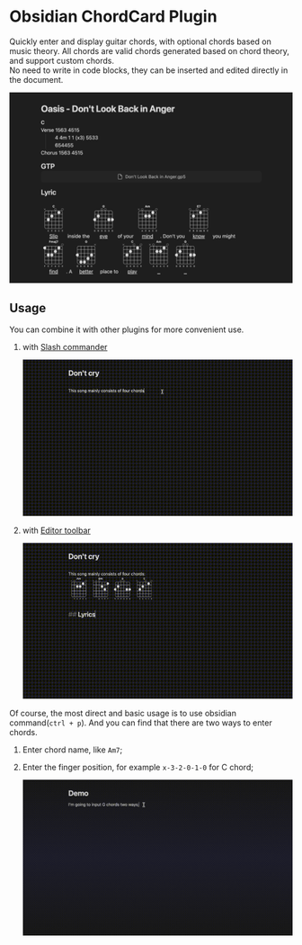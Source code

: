 # Obsidian ChordCard Plugin

Quickly enter and display guitar chords, with optional chords based on music theory. All chords are valid chords generated based on chord theory, and support custom chords.  
No need to write in code blocks, they can be inserted and edited directly in the document.

![pic](https://raw.githubusercontent.com/Barba828/obsidian-plugin-chord/HEAD/.docs/pic_1.png)

## Usage

You can combine it with other plugins for more convenient use.

1. with [Slash commander](https://github.com/alephpiece/obsidian-slash-commander)  
    
    ![video](https://raw.githubusercontent.com/Barba828/obsidian-plugin-chord/HEAD/.docs/video_1.gif)
    
2. with [Editor toolbar](https://github.com/PKM-er/obsidian-editing-toolbar)  
    
    ![video](https://raw.githubusercontent.com/Barba828/obsidian-plugin-chord/HEAD/.docs/video_2.gif)
    

Of course, the most direct and basic usage is to use obsidian command(`ctrl + p`). And you can find that there are two ways to enter chords.

1. Enter chord name, like `Am7`;
2. Enter the finger position, for example `x-3-2-0-1-0` for C chord;  
    
    ![video](https://raw.githubusercontent.com/Barba828/obsidian-plugin-chord/HEAD/.docs/video_3.gif)